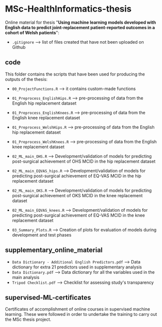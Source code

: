 # MSc-HealthInformatics-thesis
 
Online material for thesis "**Using machine learning models developed with English data to predict joint-replacement patient-reported outcomes in a cohort of Welsh patients**":

- `.gitignore` --> list of files created that have not been uploaded on Github

## code
This folder contains the scripts that have been used for producing the outputs of the thesis: 
- `00_ProjectFunctions.R` --> it contains custom-made functions

- `01_Preprocess_EnglishHips.R` --> pre-processing of data from the English hip replacement dataset
- `01_Preprocess_EnglishKnees.R` --> pre-processing of data from the English knee replacement dataset
- `01_Preprocess_WelshHips.R` -->  pre-processing of data from the English hip replacement dataset
- `01_Preprocess_WelshKnees.R` -->  pre-processing of data from the English knee replacement dataset

- `02_ML_main_OHS.R` --> Development/validation of models for predicting post-surgical achievement of OHS MCID in the hip replacement dataset
- `02_ML_main_EQVAS_hips.R` --> Development/validation of models for predicting post-surgical achievement of EQ-VAS MCID in the hip replacement dataset
- `02_ML_main_OKS.R` --> Development/validation of models for predicting post-surgical achievement of OKS MCID in the knee replacement dataset
- `02_ML_main_EQVAS_knees.R` --> Development/validation of models for predicting post-surgical achievement of EQ-VAS MCID in the knee replacement dataset

- `03_Summary_Plots.R` --> Creation of plots for evaluation of models during development and test phases

## supplementary_online_material
- `Data Dictionary - Additional English Predictors.pdf` --> Data dictionary for extra 21 predictors used in supplementary analysis
- `Data Dictionary.pdf` --> Data dictionary for all the variables used in the main analysis
- `Tripod Checklist.pdf` --> Checklist for assessing study's transparency

## supervised-ML-certificates
Certificates of accomplishment of online courses in supervised machine learning. These were followed in order to undertake the training to carry out the MSc thesis project.
